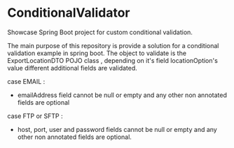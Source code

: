 # ConditionalValidator
Showcase Spring Boot project for custom conditional validation.

The main purpose of this repository is provide a solution for a conditional validation example in spring boot.
The object to validate is the ExportLocationDTO POJO class , depending on it's field locationOption's value 
different additional fields are validated.

case EMAIL :
- emailAddress field cannot be null or empty and any other non annotated fields are optional

case FTP or SFTP :
- host, port, user and password fields cannot be null or empty and any other non annotated fields are optional.
